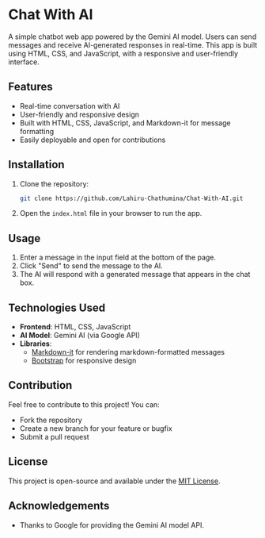 # Chat With AI

A simple chatbot web app powered by the Gemini AI model. Users can send messages and receive AI-generated responses in real-time. This app is built using HTML, CSS, and JavaScript, with a responsive and user-friendly interface. 

## Features
- Real-time conversation with AI
- User-friendly and responsive design
- Built with HTML, CSS, JavaScript, and Markdown-it for message formatting
- Easily deployable and open for contributions

## Installation

1. Clone the repository:

    ```bash
    git clone https://github.com/Lahiru-Chathumina/Chat-With-AI.git
    ```

2. Open the `index.html` file in your browser to run the app.

## Usage

1. Enter a message in the input field at the bottom of the page.
2. Click "Send" to send the message to the AI.
3. The AI will respond with a generated message that appears in the chat box.

## Technologies Used
- **Frontend**: HTML, CSS, JavaScript
- **AI Model**: Gemini AI (via Google API)
- **Libraries**:
  - [Markdown-it](https://github.com/markdown-it/markdown-it) for rendering markdown-formatted messages
  - [Bootstrap](https://getbootstrap.com/) for responsive design

## Contribution

Feel free to contribute to this project! You can:
- Fork the repository
- Create a new branch for your feature or bugfix
- Submit a pull request

## License

This project is open-source and available under the [MIT License](LICENSE).

## Acknowledgements
- Thanks to Google for providing the Gemini AI model API.
